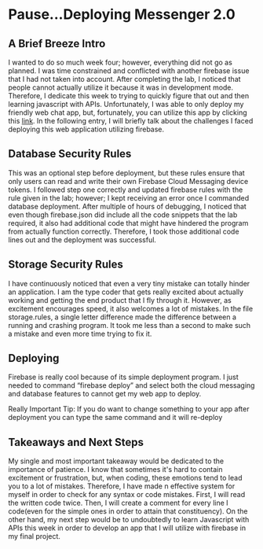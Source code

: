 # Pause...Deploying Messenger 2.0

## A Brief Breeze Intro
I wanted to do so much week four; however, everything did not go as planned. I was time constrained and conflicted with another firebase issue that I had not taken into account. After completing the lab, I noticed that people cannot actually utilize it because it was in development mode. Therefore, I dedicate this week to trying to quickly figure that out and then learning javascript with APIs. Unfortunately, I was able to only deploy my friendly web chat app, but, fortunately, you can utilize this app by clicking this [link](https://friendlywebchat-5f5ac.firebaseapp.com). In the following entry, I will briefly talk about the challenges I faced deploying this web application utilizing firebase.

## Database Security Rules 
This was an optional step before deployment, but these rules ensure that only users can read and write their own Firebase Cloud Messaging device tokens. I followed step one correctly and updated firebase rules with the rule given in the lab; however; I kept receiving an error once I commanded database deployment. After multiple of hours of debugging, I noticed that even though firebase.json did include all the code snippets that the lab required, it also had additional code that might have hindered the program from actually function correctly. Therefore, I took those additional code lines out and the deployment was successful. 

## Storage Security Rules
I have continuously noticed that even a very tiny mistake can totally hinder an application. I am the type coder that gets really excited about actually working and getting the end product that I fly through it. However, as excitement encourages speed, it also welcomes a lot of mistakes. In the file storage.rules, a single letter difference made the difference between a running and crashing program. It took me less than a second to make such a mistake and even more time trying to fix it.

## Deploying
Firebase is really cool because of its simple deployment program. I just needed to command “firebase deploy” and select both the cloud messaging and database features to cannot get my web app to deploy. 

Really Important Tip: If you do want to change something to your app after deployment you can type the same command and it will re-deploy

## Takeaways and Next Steps 

My single and most important takeaway would be dedicated to the importance of patience. I know that sometimes it's hard to contain excitement or frustration, but, when coding, these emotions tend to lead you to a lot of mistakes. Therefore, I have made n effective system for myself in order to check for any syntax or code mistakes. First, I will read the written code twice. Then, I will create a comment for every line I code(even for the simple ones in order to attain that constituency). On the other hand, my next step would be to undoubtedly to learn Javascript with APIs this week in order to develop an app that I will utilize with firebase in my final project. 